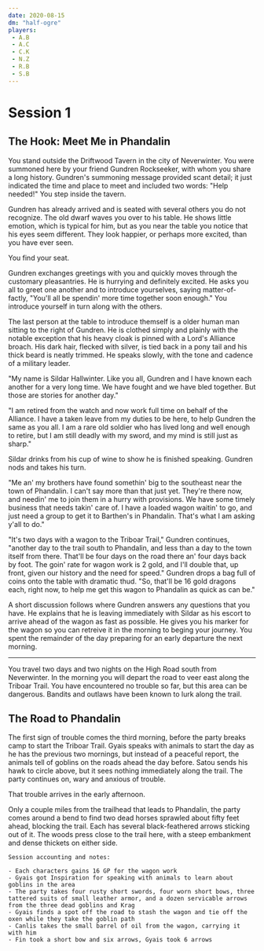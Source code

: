 ```yaml
---
date: 2020-08-15
dm: "half-ogre"
players: 
 - A.B
 - A.C
 - C.K
 - N.Z
 - R.B
 - S.B
---
```


# Session 1

## The Hook: Meet Me in Phandalin

You stand outside the Driftwood Tavern in the city of Neverwinter. You were summoned here by your friend Gundren Rockseeker, with whom you share a long history. Gundren's summoning message provided scant detail; it just indicated the time and place to meet and included two words: "Help needed!" You step inside the tavern.

Gundren has already arrived and is seated with several others you do not recognize. The old dwarf waves you over to his table. He shows little emotion, which is typical for him, but as you near the table you notice that his eyes seem different. They look happier, or perhaps more excited, than you have ever seen. 

You find your seat.

Gundren exchanges greetings with you and quickly moves through the customary pleasantries. He is hurrying and definitely excited. He asks you all to greet one another and to introduce yourselves, saying matter-of-factly, "You'll all be spendin' more time together soon enough." You introduce yourself in turn along with the others.

The last person at the table to introduce themself is a older human man sitting to the right of Gundren. He is clothed simply and plainly with the notable exception that his heavy cloak is pinned with a Lord's Alliance broach. His dark hair, flecked with silver, is tied back in a pony tail and his thick beard is neatly trimmed. He speaks slowly, with the tone and cadence of a military leader.

"My name is Sildar Hallwinter. Like you all, Gundren and I have known each another for a very long time. We have fought and we have bled together. But those are stories for another day."

"I am retired from the watch and now work full time on behalf of the Alliance. I have a taken leave from my duties to be here, to help Gundren the same as you all. I am a rare old soldier who has lived long and well enough to retire, but I am still deadly with my sword, and my mind is still just as sharp."

Sildar drinks from his cup of wine to show he is finished speaking. Gundren nods and takes his turn.

"Me an' my brothers have found somethin' big to the southeast near the town of Phandalin. I can't say more than that just yet. They're there now, and needin' me to join them in a hurry with provisions. We have some timely business that needs takin' care of. I have a loaded wagon waitin' to go, and just need a group to get it to Barthen's in Phandalin. That's what I am asking y'all to do."

"It's two days with a wagon to the Triboar Trail," Gundren continues, "another day to the trail south to Phandalin, and less than a day to the town itself from there. That'll be four days on the road there an' four days back by foot. The goin' rate for wagon work is 2 gold, and I'll double that, up front, given our history and the need for speed." Gundren drops a bag full of coins onto the table with dramatic thud. "So, that'll be 16 gold dragons each, right now, to help me get this wagon to Phandalin as quick as can be."

A short discussion follows where Gundren answers any questions that you have. He explains that he is leaving immediately with Sildar as his escort to arrive ahead of the wagon as fast as possible. He gives you his marker for the wagon so you can retreive it in the morning to beging your journey. You spent the remainder of the day preparing for an early departure the next morning.

---

You travel two days and two nights on the High Road south from Neverwinter. In the morning you will depart the road to veer east along the Triboar Trail. You have encountered no trouble so far, but this area can be dangerous. Bandits and outlaws have been known to lurk along the trail.

## The Road to Phandalin

The first sign of trouble comes the third morning, before the party breaks camp to start the Triboar Trail. Gyais speaks with animals to start the day as he has the previous two mornings, but instead of a peaceful report, the animals tell of goblins on the roads ahead the day before. Satou sends his hawk to circle above, but it sees nothing immediately along the trail. The party continues on, wary and anxious of trouble.

That trouble arrives in the early afternoon.

Only a couple miles from the trailhead that leads to Phandalin, the party comes around a bend to find two dead horses sprawled about fifty feet ahead, blocking the trail. Each has several black-feathered arrows sticking out of it. The woods press close to the trail here, with a steep embankment and dense thickets on either side.


```
Session accounting and notes:

- Each characters gains 16 GP for the wagon work
- Gyais got Inspiration for speaking with animals to learn about goblins in the area
- The party takes four rusty short swords, four worn short bows, three tattered suits of small leather armor, and a dozen servicable arrows from the three dead goblins and Krag
- Gyais finds a spot off the road to stash the wagon and tie off the oxen while they take the goblin path
- Canlis takes the small barrel of oil from the wagon, carrying it with him
- Fin took a short bow and six arrows, Gyais took 6 arrows

```
